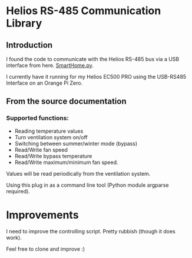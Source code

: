 # Helios RS-485 Communication Library

## Introduction

I found the code to communicate with the Helios RS-485 bus via a USB interface from here. [SmartHome.py](http://mknx.github.io/smarthome/).

I currently have it running for my Helios EC500 PRO using the USB-RS485 Interface on an Orange Pi Zero.

## From the source documentation
### Supported functions:

* Reading temperature values
* Turn ventilation system on/off
* Switching between summer/winter mode (bypass)
* Read/Write fan speed
* Read/Write bypass temperature
* Read/Write maximum/minimum fan speed.

Values will be read periodically from the ventilation system.

Using this plug in as a command line tool (Python module argparse required).

# Improvements

I need to improve the controlling script.  Pretty rubbish (though it does work).

Feel free to clone and improve :)